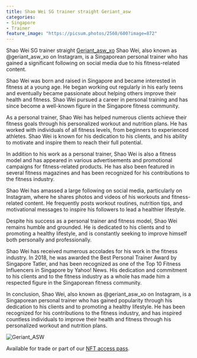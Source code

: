 ```yaml
---
title: Shao Wei SG trainer straight Geriant_asw
categories:
- Singapore
- Trainer
feature_image: "https://picsum.photos/2560/600?image=872"
---
```


Shao Wei SG trainer straight [Geriant_asw_xo](https://instagram.com/geriant_asw_xo)
Shao Wei, also known as @geriant_asw_xo on Instagram, is a Singaporean personal trainer who has gained a significant following on social media due to his fitness-related content.

Shao Wei was born and raised in Singapore and became interested in fitness at a young age. He began working out regularly in his early teens and eventually became passionate about helping others improve their health and fitness. Shao Wei pursued a career in personal training and has since become a well-known figure in the Singapore fitness community.

As a personal trainer, Shao Wei has helped numerous clients achieve their fitness goals through his personalized workout and nutrition plans. He has worked with individuals of all fitness levels, from beginners to experienced athletes. Shao Wei is known for his dedication to his clients, and his ability to motivate and inspire them to reach their full potential.

In addition to his work as a personal trainer, Shao Wei is also a fitness model and has appeared in various advertisements and promotional campaigns for fitness-related products. He has also been featured in several fitness magazines and has been recognized for his contributions to the fitness industry.

Shao Wei has amassed a large following on social media, particularly on Instagram, where he shares photos and videos of his workouts and fitness-related content. He frequently posts workout routines, nutrition tips, and motivational messages to inspire his followers to lead a healthier lifestyle.

Despite his success as a personal trainer and fitness model, Shao Wei remains humble and grounded. He is dedicated to his clients and to promoting a healthy lifestyle, and is constantly seeking to improve himself both personally and professionally.

Shao Wei has received numerous accolades for his work in the fitness industry. In 2018, he was awarded the Best Personal Trainer Award by Singapore Tatler, and has been recognized as one of the Top 10 Fitness Influencers in Singapore by Yahoo! News. His dedication and commitment to his clients and to the fitness industry as a whole has made him a respected figure in the Singaporean fitness community.

In conclusion, Shao Wei, also known as @geriant_asw_xo on Instagram, is a Singaporean personal trainer who has gained popularity through his dedication to his clients and to promoting a healthy lifestyle. He has been recognized for his contributions to the fitness industry, and has inspired countless individuals to improve their health and fitness through his personalized workout and nutrition plans.






<!-- more -->

![Geriant_ASW](https://i.ibb.co/3y8frNs/geriant-asw-str8-trainer-6211491-mp4-marked-mp41.jpg)


Available for trade or part of our [NFT access pass](https://opensea.io/collection/wahtoon-com-mdrt-lifetime).
